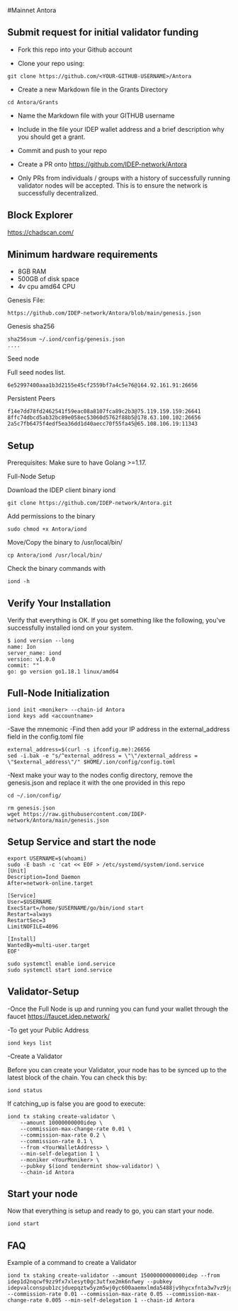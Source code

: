 #Mainnet Antora

## Submit request for initial validator funding

- Fork this repo into your Github account

- Clone your repo using:

```
git clone https://github.com/<YOUR-GITHUB-USERNAME>/Antora
```

- Create a new Markdown file in the Grants Directory

```
cd Antora/Grants
```
- Name the Markdown file with your GITHUB username

- Include in the file your IDEP wallet address and a brief description why you should get a grant.

- Commit and push to your repo

- Create a PR onto https://github.com/IDEP-network/Antora

- Only PRs from individuals / groups with a history of successfully running validator nodes will be accepted. This is to ensure the network is successfully decentralized.


## Block Explorer
https://chadscan.com/

## Minimum hardware requirements
- 8GB RAM
- 500GB of disk space
- 4v cpu amd64 CPU

Genesis File:
```
https://github.com/IDEP-network/Antora/blob/main/genesis.json
```

Genesis sha256
```
sha256sum ~/.iond/config/genesis.json
....
```
Seed node

Full seed nodes list.

```
6e52997400aaa1b3d2155e45cf2559bf7a4c5e76@164.92.161.91:26656
```

Persistent Peers

```
f14e7dd78fd2462541f59eac08a8107fca89c2b3@75.119.159.159:26641
8ffc74dbcd5ab32bc89e058ec53060d5762f88b5@178.63.100.102:26656
2a5c7fb6475f4edf5ea36dd1d40aecc70f55fa45@65.108.106.19:11343
```

## Setup

Prerequisites: Make sure to have Golang >=1.17.

Full-Node Setup

Download the IDEP client binary iond

```
git clone https://github.com/IDEP-network/Antora.git
```

Add permissions to the binary

```
sudo chmod +x Antora/iond
```

Move/Copy the binary to /usr/local/bin/

```
cp Antora/iond /usr/local/bin/
```

Check the binary commands with

```
iond -h
```

## Verify Your Installation

Verify that everything is OK. If you get something like the following, you've successfully installed iond on your system.

```
$ iond version --long
name: Ion
server_name: iond
version: v1.0.0
commit: ""
go: go version go1.18.1 linux/amd64
```

## Full-Node Initialization

```
iond init <moniker> --chain-id Antora
iond keys add <accountname>
```

-Save the mnemonic
-Find then add your IP address in the external_address field in the config.toml file

```
external_address=$(curl -s ifconfig.me):26656
sed -i.bak -e "s/^external_address = \"\"/external_address = \"$external_address\"/" $HOME/.ion/config/config.toml
```

-Next make your way to the nodes config directory, remove the genesis.json and replace it with the one provided in this repo

```
cd ~/.ion/config/

rm genesis.json
wget https://raw.githubusercontent.com/IDEP-network/Antora/main/genesis.json
```

## Setup Service and start the node

```
export USERNAME=$(whoami)
sudo -E bash -c 'cat << EOF > /etc/systemd/system/iond.service
[Unit]
Description=Iond Daemon
After=network-online.target

[Service]
User=$USERNAME
ExecStart=/home/$USERNAME/go/bin/iond start
Restart=always
RestartSec=3
LimitNOFILE=4096

[Install]
WantedBy=multi-user.target
EOF'
```

```
sudo systemctl enable iond.service
sudo systemctl start iond.service
```

## Validator-Setup

-Once the Full Node is up and running you can fund your wallet through the faucet https://faucet.idep.network/

-To get your Public Address

```
iond keys list
```

-Create a Validator

Before you can create your Validator, your node has to be synced up to the latest block of the chain. You can check this by:

```
iond status
```

If catching_up is false you are good to execute:

```
iond tx staking create-validator \
    --amount 10000000000idep \
    --commission-max-change-rate 0.01 \
    --commission-max-rate 0.2 \
    --commission-rate 0.1 \
    --from <YourWalletAddress> \
    --min-self-delegation 1 \
    --moniker <YourMoniker> \
    --pubkey $(iond tendermint show-validator) \
    --chain-id Antora
```

## Start your node
Now that everything is setup and ready to go, you can start your node.

```
iond start
```

## FAQ
Example of a command to create a Validator

```
iond tx staking create-validator --amount 15000000000000idep --from idep1d2nqcwf9zz9fx7xlesyt0gc3utfxe2mk6nfwey --pubkey idepvalconspub1zcjduepqztw5yzm5wj0yc600aaemxlmda5488jv9hycxfnta3w7vz9jgpawqc9qnhs --commission-rate 0.01 --commission-max-rate 0.05 --commission-max-change-rate 0.005 --min-self-delegation 1 --chain-id Antora
```
